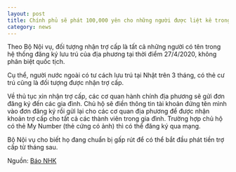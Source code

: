 ```yaml
---
layout: post
title: Chính phủ sẽ phát 100,000 yên cho những người được liệt kê trong hệ thống đăng ký lưu trú của địa phương, kể cả người nước ngoài
category: news
---
```

Theo Bộ Nội vụ, đối tượng nhận trợ cấp là tất cả những người có tên trong hệ thống đăng ký lưu trú của địa phương tại thời điểm 27/4/2020, không phân biệt quốc tịch.

Cụ thể, người nước ngoài có tư cách lưu trú tại Nhật trên 3 tháng, có thẻ cư trú  cũng là đối tượng được nhận trợ cấp.

Về thủ tục xin nhận trợ cấp, các cơ quan hành chính địa phương sẽ gửi đơn đăng ký đến các gia đình. Chủ hộ sẽ điền thông tin tài khoản đứng tên mình vào đơn đăng ký rồi gửi lại cho các cơ quan địa phương để được nhận khoản trợ cấp cho tất cả các thành viên trong gia đình. Trường hợp chủ hộ có thẻ My Number (thẻ cứng có ảnh) thì có thể đăng ký qua mạng.

Bộ Nội vụ cho biết họ đang chuẩn bị gấp rút để có thể bắt đầu phát tiền trợ cấp từ tháng sau.

Nguồn: [Báo NHK](https://www3.nhk.or.jp/news/html/20200418/k10012393961000.html?utm_int=news-new_contents_list-items_052)